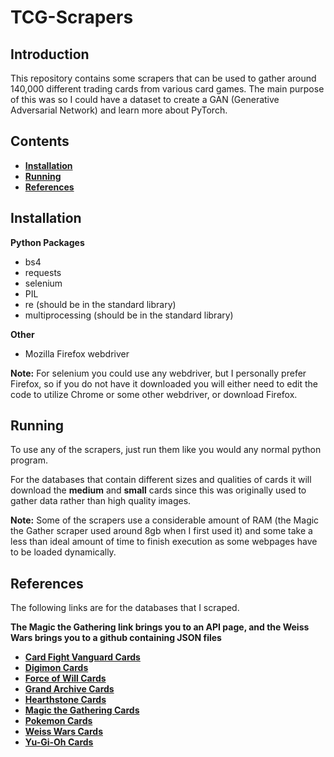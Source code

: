 # TCG-Scrapers

## Introduction

This repository contains some scrapers that can be used to gather around 140,000 different trading cards from various card games. The main purpose of this was so I could have a dataset to create a GAN (Generative Adversarial Network) and learn more about PyTorch. 

## Contents

- **[Installation](#installation)**
- **[Running](#running)**
- **[References](#references)**

## Installation

**Python Packages**
- bs4
- requests
- selenium
- PIL
- re (should be in the standard library)
- multiprocessing (should be in the standard library)

**Other**
- Mozilla Firefox webdriver

**Note:** For selenium you could use any webdriver, but I personally prefer Firefox, so if you do not have it downloaded you will either need to edit the code to utilize Chrome or some other webdriver, or download Firefox.

## Running

To use any of the scrapers, just run them like you would any normal python program.

For the databases that contain different sizes and qualities of cards it will download the **medium** and **small** cards since this was originally used to gather data rather than high quality images.

**Note:** Some of the scrapers use a considerable amount of RAM (the Magic the Gather scraper used around 8gb when I first used it) and some take a less than ideal amount of time to finish execution as some webpages have to be loaded dynamically.

## References

The following links are for the databases that I scraped.

**The Magic the Gathering link brings you to an API page, and the Weiss Wars brings you to a github containing JSON files**

- **[Card Fight Vanguard Cards](https://vanguardcard.io/packs/)**
- **[Digimon Cards](https://digimoncard.io/packs/)**
- **[Force of Will Cards](https://www.fowtcg.it/en/cardsdb?page=&cardname=&block=ALL&edition=ALL&cardnumber=&ABILITYTEXT=&ATKMIN=0&ATKMAX=2500&DEFMIN=0&DEFMAX=2500&CERCA=cerca#)**
- **[Grand Archive Cards](https://index.gatcg.com/cards?sort=name&page=)**
- **[Hearthstone Cards](https://hearthcard.io/card-database/?&classn=N%2FA&format=Standard&limit=14&offset=0&sort=mana-name)**
- **[Magic the Gathering Cards](https://api.scryfall.com/bulk-data)**
- **[Pokemon Cards](https://pokemoncard.io/packs/)**
- **[Weiss Wars Cards](https://github.com/CCondeluci/WeissSchwarz-ENG-DB/tree/master/DB)**
- **[Yu-Gi-Oh Cards](https://ygoprodeck.com/card-database/?num=100&offset=)**